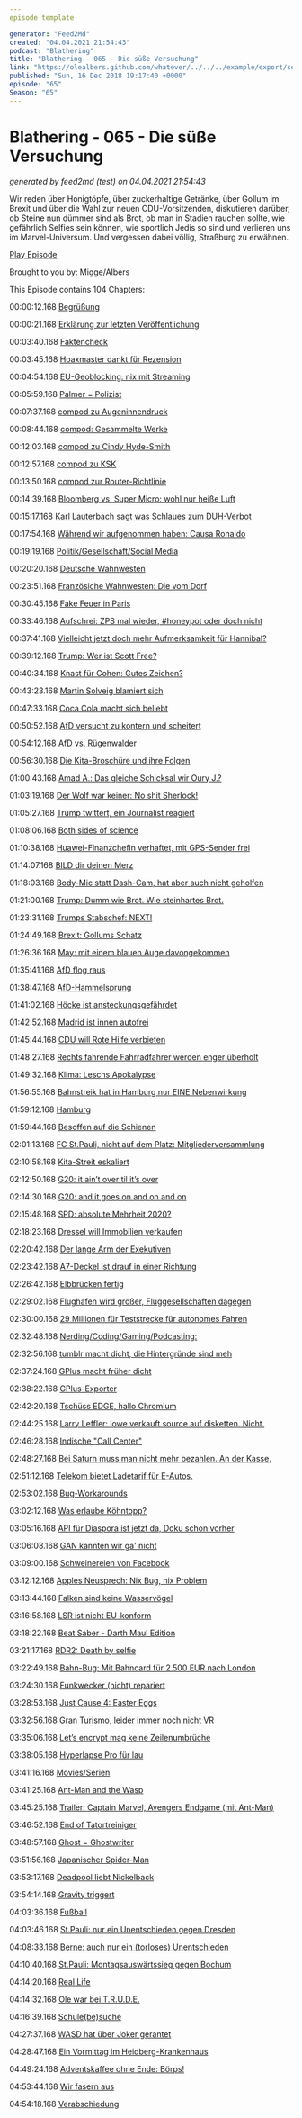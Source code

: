 ```yaml
---
episode template

generator: "Feed2Md"
created: "04.04.2021 21:54:43"
podcast: "Blathering"
title: "Blathering - 065 - Die süße Versuchung"
link: "https://olealbers.github.com/whatever/../../../example/export/seasons/3/2018/12/Blathering - 065 - Die süße Versuchung.md"
published: "Sun, 16 Dec 2018 19:17:40 +0000"
episode: "65"
Season: "65"
---
```


# Blathering - 065 - Die süße Versuchung
_generated by feed2md (test) on 04.04.2021 21:54:43_

Wir reden über Honigtöpfe, über zuckerhaltige Getränke, über Gollum im Brexit und über die Wahl zur neuen CDU-Vorsitzenden, diskutieren darüber, ob Steine nun dümmer sind als Brot, ob man in Stadien rauchen sollte, wie gefährlich Selfies sein können, wie sportlich Jedis so sind und verlieren uns im Marvel-Universum. Und vergessen dabei völlig, Straßburg zu erwähnen.

[Play Episode](https://www.blathering.de/podlove/file/633/s/feed/c/mp3/blathering_065.mp3)

Brought to you by: Migge/Albers

This Episode contains 104 Chapters:


00:00:12.168 [Begrüßung]()

00:00:21.168 [Erklärung zur letzten Veröffentlichung](https://auphonic.com/)

00:03:40.168 [Faktencheck]()

00:03:45.168 [Hoaxmaster dankt für Rezension](https://twitter.com/AlexHoaxmaster/status/1069656311065927680)

00:04:54.168 [EU-Geoblocking: nix mit Streaming](https://www.deutschlandfunk.de/geoblocking-eingeschraenkt-gleiche-online-preise-fuer-alle.769.de.html?dram:article_id=434057)

00:05:59.168 [Palmer = Polizist](https://twitter.com/tmigge/status/1069536110894821376)

00:07:37.168 [compod zu Augeninnendruck](https://de.wikipedia.org/wiki/Augeninnendruck)

00:08:44.168 [compod: Gesammelte Werke](https://www.bibleserver.com/text/EU/Matth%C3%A4us7)

00:12:03.168 [compod zu Cindy Hyde-Smith](https://en.wikipedia.org/wiki/2018_United_States_Senate_special_election_in_Mississippi)

00:12:57.168 [compod zu KSK](https://www.welt.de/kultur/article152080487/Wie-das-Deppenleerzeichen-den-Bindestrich-bedroht.html)

00:13:50.168 [compod zur Router-Richtlinie](https://www.heise.de/security/meldung/Grossstoerung-bei-der-Telekom-Angreifer-nutzten-Luecke-und-Botnetz-Code-3507088.html)

00:14:39.168 [Bloomberg vs. Super Micro: wohl nur heiße Luft](https://www.zdnet.de/88349465/externe-ermittler-finden-keine-hintertueren-in-chips-von-super-micro/)

00:15:17.168 [Karl Lauterbach sagt was Schlaues zum DUH-Verbot](https://twitter.com/stammtischphilo/status/1072599738770472972)

00:17:54.168 [Während wir aufgenommen haben: Causa Ronaldo](http://www.spiegel.de/sport/fussball/cristiano-ronaldo-neue-details-widersprechen-behauptungen-seiner-anwaelte-a-1241286.html)

00:19:19.168 [Politik/Gesellschaft/Social Media]()

00:20:20.168 [Deutsche Wahnwesten](https://wrint.de/2018/12/02/wr888-gelbe-wahnwesten/)

00:23:51.168 [Französiche Wahnwesten: Die vom Dorf](https://www.kuechenstud.io/lagedernation/2018/12/11/ldn121-cdu-parteitag-digitalpakt-schule-it-sicherheitsluecken-brexit-frankreich-jemen/?t=1:10:18,1:36:21)

00:30:45.168 [Fake Feuer in Paris](https://twitter.com/AFPFactCheck/status/1072576055783944193)

00:33:46.168 [Aufschrei: ZPS mal wieder, #honeypot oder doch nicht](https://t3n.de/news/zentrum-fuer-politische-1130934/)

00:37:41.168 [Vielleicht jetzt doch mehr Aufmerksamkeit für Hannibal?](https://www.taz.de/Rechtsextreme-in-der-Bundeswehr/!5551286/)

00:39:12.168 [Trump: Wer ist Scott Free?](https://www.thedailybeast.com/trump-cohen-deserves-prison-family-getting-off-scott-free)

00:40:34.168 [Knast für Cohen: Gutes Zeichen?](http://www.taz.de/!5558626/)

00:43:23.168 [Martin Solveig blamiert sich](https://twitter.com/tmigge/status/1069874330941734912)

00:47:33.168 [Coca Cola macht sich beliebt](https://taz.de/!5556472/)

00:50:52.168 [AfD versucht zu kontern und scheitert](https://www.volksverpetzer.de/social-media/fritz-kola/)

00:54:12.168 [AfD vs. Rügenwalder](http://www.lvz.de/Region/Markkleeberg/AfD-Sprecher-beschwert-sich-ueber-Afrikaner-im-Ruegenwalder-Spot)

00:56:30.168 [Die Kita-Broschüre und ihre Folgen](https://uebermedien.de/33573/danach-sind-wir-ersoffen-im-hass/)

01:00:43.168 [Amad A.: Das gleiche Schicksal wir Oury J.?](https://presse.wdr.de/plounge/tv/das_erste/2018/12/20181206_monitor.html)

01:03:19.168 [Der Wolf war keiner: No shit Sherlock!](http://www.spiegel.de/wissenschaft/natur/wolfs-biss-von-steinfeld-dna-test-negativ-a-1241923.html)

01:05:27.168 [Trump twittert, ein Journalist reagiert](https://threadreaderapp.com/thread/1070898889757212672.html)

01:08:06.168 [Both sides of science](https://www.newsweek.com/kelly-craft-new-us-ambassador-canada-climate-change-stance-both-sides-science-1248596)

01:10:38.168 [Huawei-Finanzchefin verhaftet, mit GPS-Sender frei](https://www.tagesschau.de/ausland/huawei-meng-103.html)

01:14:07.168 [BILD dir deinen Merz](https://www.taz.de/!5552019/)

01:18:03.168 [Body-Mic statt Dash-Cam, hat aber auch nicht geholfen](https://osthessen-news.de/template/beitrag/amp.php?id=11605968)

01:21:00.168 [Trump: Dumm wie Brot. Wie steinhartes Brot.](https://twitter.com/tmigge/status/1071150344942567424)

01:23:31.168 [Trumps Stabschef: NEXT!](https://www.tagesschau.de/ausland/ayers-trump-101.html)

01:24:49.168 [Brexit: Gollums Schatz](https://twitter.com/ishaantharoor/status/1072230353983733761)

01:26:36.168 [May: mit einem blauen Auge davongekommen](https://www.t-online.de/nachrichten/ausland/eu/id_84936754/theresa-may-nach-misstrauensvotum-muessen-nun-mit-brexit-weitermachen-.html)

01:35:41.168 [AfD flog raus](https://www.swr.de/swraktuell/baden-wuerttemberg/Eklat-in-Sitzung-AfD-Abgeordneter-Raepple-von-Polizei-aus-Landtag-gefuehrt,raepple-tumulte-landtag-100.html)

01:38:47.168 [AfD-Hammelsprung](https://twitter.com/ZDFheute/status/1073667944578736129)

01:41:02.168 [Höcke ist ansteckungsgefährdet](https://www.tagesschau.de/inland/hoecke-149.html)

01:42:52.168 [Madrid ist innen autofrei](https://www.deutschlandfunk.de/klimaschutz-madrid-schraenkt-den-stadtverkehr-ein.1773.de.html?dram:article_id=434649)

01:45:44.168 [CDU will Rote Hilfe verbieten](https://www.welt.de/politik/deutschland/article185495028/Rote-Hilfe-Jusos-kaempfen-fuer-Zukunft-des-Vereins.html)

01:48:27.168 [Rechts fahrende Fahrradfahrer werden enger überholt](https://www.tagesspiegel.de/berlin/projekt-radmesser-so-gefaehrlich-werden-radfahrer-in-berlin-ueberholt/23702706.html)

01:49:32.168 [Klima: Leschs Apokalypse](https://www.youtube.com/watch?v=6wLlWWp8Vcg)

01:56:55.168 [Bahnstreik hat in Hamburg nur EINE Nebenwirkung](https://twitter.com/stammtischphilo/status/1072404153119465472)

01:59:12.168 [Hamburg]()

01:59:44.168 [Besoffen auf die Schienen](http://www.spiegel.de/panorama/leute/hamburg-wandsbek-mann-vertraut-auf-navi-und-landet-im-gleisbett-a-1243275.html)

02:01:13.168 [FC St.Pauli, nicht auf dem Platz: Mitgliederversammlung](https://www.mopo.de/sport/fc-st-pauli/mit-afd-hintergrund--kurioser-antrag--viel-rauch-um-nichts-beim-fc-st--pauli-31698482)

02:10:58.168 [Kita-Streit eskaliert](http://www.spiegel.de/panorama/gesellschaft/hamburg-streit-um-dreirad-zwischen-kita-kindern-loest-polizeieinsatz-aus-a-1242175.html)

02:12:50.168 [G20: it ain’t over til it’s over](http://www.taz.de/Gericht-ruegt-Polizei-Hamburg/!5553310/)

02:14:30.168 [G20: and it goes on and on and on](http://www.kn-online.de/Nachrichten/Hamburg/G20-Ausschreitungen-Hamburger-Polizei-startet-neue-Oeffentlichkeitsfahndung)

02:15:48.168 [SPD: absolute Mehrheit 2020?](https://www.hamburg1.de/nachrichten/38439/SPD_strebt_absolute_Mehrheit_an.html)

02:18:23.168 [Dressel will Immobilien verkaufen](https://www.abendblatt.de/hamburg/article215959827/Wohnungskonzern-Vonovia-will-weniger-modernisieren.html)

02:20:42.168 [Der lange Arm der Exekutiven](https://www.presseportal.de/blaulicht/pm/6337/4136409)

02:23:42.168 [A7-Deckel ist drauf in einer Richtung](https://www.abendblatt.de/hamburg/article215975527/Erste-Autos-rollen-ab-morgen-durch-den-A7-Tunnel.html)

02:26:42.168 [Elbbrücken fertig](https://www.mopo.de/hamburg/u4-elbbruecken-die-neue-haltestelle-ist-fertig--31676666)

02:29:02.168 [Flughafen wird größer, Fluggesellschaften dagegen](https://www.ndr.de/nachrichten/hamburg/BUND-fordert-Ausbaustopp-am-Flughafen,flughhafen100.html)

02:30:00.168 [29 Millionen für Teststrecke für autonomes Fahren](https://www.hamburg.de/bwvi/medien/11923696/2018-12-03-bwvi-city-teststrecke/)

02:32:48.168 [Nerding/Coding/Gaming/Podcasting:]()

02:32:56.168 [tumblr macht dicht, die Hintergründe sind meh](https://www.vox.com/the-goods/2018/12/4/18126112/tumblr-porn-ban-verizon-ad-goals-sex-work-fandom)

02:37:24.168 [GPlus macht früher dicht](https://www.googlewatchblog.de/2018/12/googleplus-einstellung-neues-datenleck/)

02:38:22.168 [GPlus-Exporter](https://blog.friendsplus.me/export-google-plus-feeds-45926c925891)

02:42:20.168 [Tschüss EDGE, hallo Chromium](https://www.windowscentral.com/microsoft-building-chromium-powered-web-browser-windows-10)

02:44:25.168 [Larry Leffler: lowe verkauft source auf disketten. Nicht.](https://www.golem.de/news/quellcode-al-lowe-verkauft-disketten-mit-larry-1-auf-ebay-1812-138041.html)

02:46:28.168 [Indische "Call Center"](https://www.zdnet.de/88348595/nach-beschwerden-von-microsoft-indische-polizei-verhaftet-tech-support-betrueger/)

02:48:27.168 [Bei Saturn muss man nicht mehr bezahlen. An der Kasse.](https://www.noz.de/deutschland-welt/wirtschaft/artikel/1603384/saturn-testet-zahlungssystem-ohne-kasse)

02:51:12.168 [Telekom bietet Ladetarif für E-Autos.](http://www.areamobile.de/news/48713-telekom-bietet-ladetarif-fuer-elektroautos)

02:53:02.168 [Bug-Workarounds](https://de.wikipedia.org/wiki/Workaround)

03:02:12.168 [Was erlaube Köhntopp?](https://pluspora.com/posts/53fba7d0da920136b51a005056264835)

03:05:16.168 [API für Diaspora ist jetzt da, Doku schon vorher](https://de.wikipedia.org/wiki/Diaspora_(Software))

03:06:08.168 [GAN kannten wir ga' nicht](https://twitter.com/kcimc/status/1070440952987189248)

03:09:00.168 [Schweinereien von Facebook](https://www.faz.net/aktuell/wirtschaft/unternehmen/facebook-gab-firmen-wie-netflix-zugang-zu-nutzerdaten-15927176.html)

03:12:12.168 [Apples Neusprech: Nix Bug, nix Problem](https://www.heise.de/mac-and-i/meldung/Sprachregelung-im-Apple-Store-Keine-Abstuerze-Bugs-und-Probleme-4246627.html)

03:13:44.168 [Falken sind keine Wasservögel](https://www.heise.de/newsticker/meldung/Rueckschlag-fuer-SpaceX-Falcon-9-gestartet-erste-Stufe-faellt-ins-Meer-4243325.html)

03:16:58.168 [LSR ist nicht EU-konform](https://t3n.de/news/lsr-eugh-gutachter-1132825/)

03:18:22.168 [Beat Saber - Darth Maul Edition](https://twitter.com/tmigge/status/1071124919294021632)

03:21:17.168 [RDR2: Death by selfie](https://pluspora.com/posts/566447a0dd030136b52e005056264835)

03:22:49.168 [Bahn-Bug: Mit Bahncard für 2.500 EUR nach London](https://twitter.com/leitmedium/status/1071317399733981184)

03:24:30.168 [Funkwecker (nicht) repariert](https://twitter.com/tmigge/status/1072954513290657809)

03:28:53.168 [Just Cause 4: Easter Eggs](https://www.youtube.com/watch?v=cyT6Mwz9sps)

03:32:56.168 [Gran Turismo, leider immer noch nicht VR](https://www.youtube.com/watch?v=fCDLuwpASwA)

03:35:06.168 [Let’s encrypt mag keine Zeilenumbrüche](https://twitter.com/stammtischphilo/status/1072176341615816704)

03:38:05.168 [Hyperlapse Pro für lau](https://twitter.com/tmigge/status/1073267542679060480)

03:41:16.168 [Movies/Serien]()

03:41:25.168 [Ant-Man and the Wasp](https://de.wikipedia.org/wiki/Michelle_Pfeiffer)

03:45:25.168 [Trailer: Captain Marvel, Avengers Endgame (mit Ant-Man)](https://www.youtube.com/watch?v=L0d-hlXss_U)

03:46:52.168 [End of Tatortreiniger](https://www.abendblatt.de/hamburg/article215988195/Ende-fuer-den-Tatortreiniger.html)

03:48:57.168 [Ghost = Ghostwriter](https://pluspora.com/posts/237eafb0dd750136b532005056264835)

03:51:56.168 [Japanischer Spider-Man](https://twitter.com/stammtischphilo/status/1072622561215827968)

03:53:17.168 [Deadpool liebt Nickelback](https://www.youtube.com/watch?v=Q9UXGvg3VME)

03:54:14.168 [Gravity triggert](https://twitter.com/tmigge/status/1071857708117229568)

04:03:36.168 [Fußball]()

04:03:46.168 [St.Pauli: nur ein Unentschieden gegen Dresden](https://www.stefangroenveld.de/2018/transparente-verletzte-verletzende-transparente/)

04:08:33.168 [Berne: auch nur ein (torloses) Unentschieden]()

04:10:40.168 [St.Pauli: Montagsauswärtssieg gegen Bochum](https://www.fcstpauli.com/matches/2018-2019-16-vfl-bochum-1848-vs-fc-st-pauli/)

04:14:20.168 [Real Life]()

04:14:32.168 [Ole war bei T.R.U.D.E.](https://twitter.com/stammtischphilo/status/1070693887453339649)

04:16:39.168 [Schule(be)suche](https://de.wikipedia.org/wiki/Leistung_(Schule))

04:27:37.168 [WASD hat über Joker gerantet](https://twitter.com/stammtischphilo/status/1069308283696177157)

04:28:47.168 [Ein Vormittag im Heidberg-Krankenhaus](https://de.wikipedia.org/wiki/Asklepios_Klinik_Nord#Standort_Heidberg)

04:49:24.168 [Adventskaffee ohne Ende: Börps!](https://twitter.com/tmigge/status/1069239939601182720)

04:53:44.168 [Wir fasern aus]()

04:54:18.168 [Verabschiedung]()


